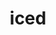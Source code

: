 ---
codehost: https://github.com/iced-rs/iced
logohandle: icedrs
sort: iced
title: iced
website: https://iced.rs/
---